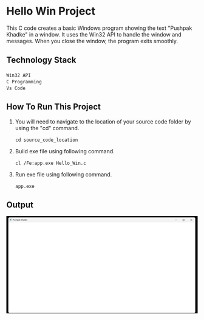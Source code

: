 # Hello Win Project

This C code creates a basic Windows program showing the text "Pushpak Khadke" in a window. It uses the Win32 API to handle the window and messages. When you close the window, the program exits smoothly.

## Technology Stack

`Win32 API` <br>
`C Programming` <br>
`Vs Code`

## How To Run This Project

                                
1. You will need to navigate to the location of your source code folder by using the "cd" command.

     ```shell
   cd source_code_location

2. Build exe file using following command.

    ```shell
   cl /Fe:app.exe Hello_Win.c

3. Run exe file using following command.

    ```shell
   app.exe

## Output
<img src="../01_Hello_Win/Output/output.png" alt="HelloWin">





